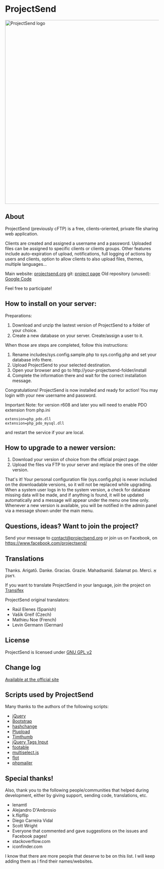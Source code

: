 # ProjectSend

<img align="center" src="http://projectsend.org/projectsend-logo.png" alt="ProjectSend logo" width="600"/>

## About
ProjectSend (previously cFTP) is a free, clients-oriented, private file sharing web application.

Clients are created and assigned a username and a password.
Uploaded files can be assigned to specific clients or clients groups.
Other features include auto-expiration of upload, notifications, full logging of actions by users and clients, option to allow clients to also upload files, themes, multiple languages...

Main website: [projectsend.org](http://www.projectsend.org)
git: [project page](https://github.com/ignacionelson/ProjectSend)
Old repository (unused): [Google Code](http://code.google.com/p/clients-oriented-ftp)

Feel free to participate!

## How to install on your server:

Preparations:
1. Download and unzip the lastest version of ProjectSend to a folder of your choice.
2. Create a new database on your server. Create/assign a user to it.

When those are steps are completed, follow this instructions:
1. Rename includes/sys.config.sample.php to sys.config.php and set your database info there.
2. Upload ProjectSend to your selected destination.
3. Open your browser and go to http://your-projectsend-folder/install
4. Complete the information there and wait for the correct installation message.

Congratulations! ProjectSend is now installed and ready for action!
You may login with your new username and password.

Important Note: for version r608 and later you will need to enable PDO extension from php.ini

```
extension=php_pdo.dll
extension=php_pdo_mysql.dll
```

and restart the service if your are local.

## How to upgrade to a newer version:

1. Download your version of choice from the official project page.
2. Upload the files via FTP to your server and replace the ones of the older version.

That's it!
Your personal configuration file (sys.config.php) is never included on the downloadable versions, so it will not be replaced while upgrading.
When a system user logs in to the system version, a check for database missing data will be made, and if anything is found, it will be updated automatically and a message will appear under the menu one time only.
Whenever a new version is available, you will be notified in the admin panel via a message shown under the main menu.

## Questions, ideas? Want to join the project?
Send your message to contact@projectsend.org or join us on Facebook, on https://www.facebook.com/projectsend/

## Translations

Thanks. Arigatō. Danke. Gracias. Grazie. Mahadsanid. Salamat po. Merci. אַ דאַנק.

If you want to translate ProjectSend in your language, join the project on [Transifex](https://www.transifex.com/projects/p/projectsend)

ProjectSend original translators:
- Raúl Elenes (Spanish)
- Vašík Greif (Czech)
- Mathieu Noe (French)
- Levin Germann (German)

## License
ProjectSend is licensed under [GNU GPL v2](http://www.gnu.org/licenses/old-licenses/gpl-2.0.html)

## Change log
[Available at the official site](http://www.projectsend.org/change-log/)


## Scripts used by ProjectSend

Many thanks to the authors of the following scripts:
- [jQuery](http://www.jquery.com/)
- [Bootstrap](http://getbootstrap.com/)
- [hashchange](http://benalman.com/projects/jquery-hashchange-plugin/)
- [Plupload](http://www.plupload.com/)
- [Timthumb](http://code.google.com/p/timthumb)
- [jQuery Tags Input](https://github.com/xoxco/jQuery-Tags-Input)
- [footable](https://github.com/bradvin/FooTable)
- [multiselect.js](http://loudev.com)
- [flot](https://github.com/flot/flot)
- [phpmailer](http://phpmailer.worxware.com)

## Special thanks!
Also, thank you to the following people/communities that helped during development, either by giving support, sending code, translations, etc.

- lenamtl
- Alejandro D'Ambrosio
- k.flipflip
- Diego Carreira Vidal
- Scott Wright
- Everyone that commented and gave suggestions on the issues and Facebook pages!
- stackoverflow.com
- iconfinder.com

I know that there are more people that deserve to be on this list. I will keep adding them as I find their names/websites.
